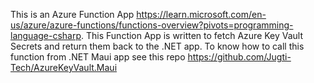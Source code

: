 This is an Azure Function App https://learn.microsoft.com/en-us/azure/azure-functions/functions-overview?pivots=programming-language-csharp.
This Function App is written to fetch Azure Key Vault Secrets and return them back to the .NET app.
To know how to call this function from .NET Maui app see this repo  https://github.com/Jugti-Tech/AzureKeyVault.Maui
